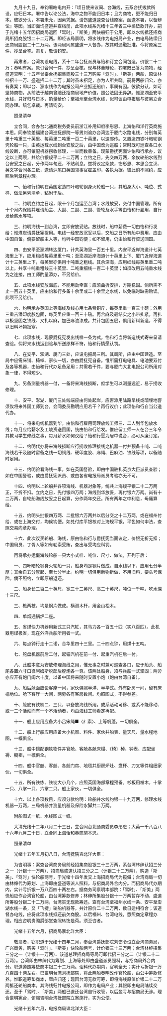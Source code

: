 <!-- { "loadSidebar": true } -->
　　九月十九日，奉钧署皓电内开：『顷日使来议闽、台海线，云系台抚拨款所设，应归日本。署中告以论公法，海中之物不能归日本；且为商物，更不能归日本。彼欲分认，本署未允，因索凭据。请饬盛道速查台线原案，函送本署，以备辩论』等因。当即面询盛道并查档册，此项水线系光绪十三年省三中丞垫款开办，嗣于光绪十五年因招商局退回「驾时」、「斯美」两快船归于公用，即以水线抵还招商局所招商股银二十二万两。即经该局禀明，将水线作为电报局产业，由电局陆续归还商局股银二十二万两。该两局同属盛道一人督办，故其时通融批准。今将原案三件，抄呈台鉴。肃复，敬请钧安。

　　再肃者，台湾初设电线，系十二年台抚派员与怡和订立合同包造，价银二十二万；奏明有案。原订合同一件，抄呈台核。现与林董辩论，钧署既已答为商物，经盛道查明：十五年曾奉台抚招集商股三十三万购买「驾时」、「斯美」两船，原议林绅招十一万、盛道招二十二万；其时虽未招足，亦为人所共晓。嗣将两船归公，亦有奏案；即以台、澎水线作为电报公司产业抵还船价，事属有因。彼欲分认，如可坚持商物，从前法于越南曾赔还招商局地产价值，照公法固无异辞。惟澎湖至安平水线，只好归与日本，酌量给价；至福州至台湾水线，似可议由电报局与彼另立合同办理。统乞卓裁。再请钧安。

　　照录清单

　　立合同，会办台北通商税务委员前浙江补用知府李彤恩、上海怡和洋行英商施本思。同奉钦差福建台湾巡抚部院一等男刘谕办台湾达于厦门水路电线，分别每英里十吨重三十英里、每英里二吨重一百二十英里，以速邮传。又置造四铁叶暗轮钢壳轮船一只，由英运载水线到台安放之后，由中国改为巡船；常时既可巡查各口水线设断，亦可镶配机器捞收修理，一举而数善备。现蒙爵抚宪面许怡和行承办，议定以上两项，共给价银规平二十二万两；立约之日，先交四万两，余俟轮船水线到台安妥之日起，分作两年匀还，不贴利息。兹将议定条款，饬彤恩、本思会立汉、英文字合同各三纸，送请沪尾口英国领事官翟盖印，各执为据。彼此倘不照约，应照后列章程办理。

　　一、怡和行约明在英国定造四叶暗轮钢身火轮船一只，其船身大小、吨位、式样、做法另列清单，粘附于后。

　　二、约明立约之日起，限十个月包运至台湾；水线放妥，交付中国管理。所有十个月内保险并雇请船主、大副、二副、三副、管轮及水手等由怡和行雇用，自行发给薪水等项。

　　三、约明海线一到台湾，立即安放妥贴。放线时，船中薪费一切由怡和行发给；惟煤炭请爵抚宪拨用。电线一经安放沉妥以后，交船之日所有船中费用，应由中国自备。倘要留船主人等，均听中国钧便；如不留用，仍由怡和行资送回国。

　　四、由安平至澎湖转达厦门，计共英海里一百五十里。内安平近岸海道计七英海里上下，应用粗线每英里重十吨；至澎湖近岸海道计十英里上下、厦门近岸海道计十三英里上下，每英里亦俱用十吨重之粗线。其余深海，应用细线每英里重二吨以上。共享十吨重粗线三十英里、二吨重细线一百二十英里；如须改用五吨重水线为之连接，由工师酌量添办，不另给价。

　　五、此项水线安放海底，不能用劲牵直；应须曲折安排，方期稳固。倘所需不止一百五十英里，应由怡和行多备十余里或二十余里之水线，以免临时缺需贻误。此项不另给价。

　　六、约明承办英国上等海线及线心用七条紫铜斤，每英里重一百三十磅；外用三重吉潘印度胶包固，每英里应重一百三十磅。再合麻及最结实之小带扎紧，再扎以极坚固之铁线、又扎以麻，加巴麻油漆成。共计包固五层，俱用新料新造，不得以旧料坏物抵塞。

　　七、此项水线，现蒙爵抚宪发出线样一条为式，怡和行当将新造线式寄来呈请查验。倘将来水线运到验与所送原样不符，怡和行情愿认罚。

　　八、在安平、澎湖、厦门三处，应设电报局三所。其局所，应由中国建造。至局中应需床铺、椅棹、家伙一切，亦由爵抚宪自备。惟所需打电电具、电池要双付及各等机器，由怡和行代办足备足用；共需若干件，要与厦门大北电报公司所用对象一律，不得短少。

　　九、另备测量机器一付，一备将来海线损断，庶学生可以测量远近，易于捞收修理。

　　十、安平、澎湖、厦门三处线端应由何处起岸，应否添用陆路旱线或暗埋地窨须俟将来外国工师到台，会同委员勘明应用若干？再行议价；此项怡和行自当公道代办。

　　十一、将来电线机器到华，由怡和行雇用司理放线工师三、二人到华包放水线；每月应给薪水及工竣资送回国，统由怡和行给发。惟应留工师一人在台三年令其教习学生修线之事，每月薪水如何议给？怡和行愿为居中说合，必可从廉订定。

　　十二、约明代办将来海线损断应行捞收修理接线之机器一付并预备十吨、二吨海线若干及随时留备之线一切铜线、硬印度胶、麻绳、巴麻油、铁线等项，以备随时足用。

　　十三、约明验看海线一事，如在英国詧验，即由中国驻扎英京大臣派员查验；如在中国詧验，或由爵抚宪派员、或由各省电报局派员考验亦无不可。

　　十四、约明以上轮船并各项海线、机器对象等，统共上海规平银二十二万两正，不折不扣。立约之日，先付银四万两；海线到华放妥，再付银六万两。尚有十二万两，自轮船海线放妥之日起算，分作两年交还。所有两年之中利息，毋庸算给。

　　十五、约明头批银四万两、二批银六万两并以后分交之十二万两，或在福州付给、或在上海交付，均候钧便。如兑付库平银核对上海规平银，平色如何申法，查照交易向章办理。

　　十六、此次议买轮船、海线，原由怡和行与爵抚宪当面议定，价银无折无扣；中国局员、丁胥人等如有勒索受贿，查出与受均应科罚。

　　再将承办运儎海线轮船一只大小式样、吨位、尺寸、做法，开列于后：

　　一、四叶暗轮钢身火轮船一只，船身均是钢片做成。自水线以下，应用七分半厚；其余自五分厚起、至七分半止。约明一切俱用新物新做，不用旧料，要头号保险。倘不照约，立即原船退还。

　　二、船身长二百二十英尺、宽三十二英尺、高二十英尺，吨位一千吨，吃水深十三尺。

　　三、桅两枝，均是钢片做成。横测木杆，用金山松木。

　　四、单烟通锅炉二座。

　　五、省煤快力机器用新式三只汽缸，其马力各一百五十匹（实八百匹）。此机器用煤极省，现在外洋兵船所用者一式。

　　六、每点钟行走十二诺，合华里四十三里。二十四点钟，用煤十五吨。

　　七、舵盘机器前后二付，起锚汽机在前一付、起重汽机在后一付。

　　八、此船本意为安放修理海线之用，惟无事之时兼可巡查各口，应于船头、船尾各置六寸口径阿姆斯脱郎后膛炮各一尊。该两处船身，须与兵船一式坚固；两旁亦应开有炮门阔六十度，以备中国将来随时安置小炮（炮由台湾自备）。

　　九、船后舱面应设客座一间，家伙俱照半洋、半华式。外有卧房一间，留有床榻地位。舱下客厅一大间，两旁各有客房数间。均照图式，不得参差。

　　十、舱底有铁桶二、三只，以备放海线所用。或系活动可移、或系不能移动、或一二个活动而有一个不活动者，均由海线工师看定再配。

　　十一、船上应用应备大小吕宋绳■〈纟索〉、上等帆蓬，一切俱全。

　　十二、船上行船应用应备大小机器、料件、家伙并船表、量天尺、量水程地图，一概俱全。

　　十三、船中镶配钢铁物件并官舱、客舱各舱床榻、〔椅〕棹、钟表、应配坐褥、橱柜，一概俱全。

　　十四、船中官舱、客舱、各舱门帘、地毯并厨房炉灶、盘杯、刀叉等件粗细家伙，一切俱全。

　　十五、所有铁练、铁锭大小几个，应照英国海部章程预备。杉板用楢木，十掌一只、八掌一只、六掌二只。船上家伙，一切俱全。

　　十六、以上各项数目，应须分款约明：轮船并水线约银一十九万两，修理水线机器一万两，三局机器并测量机器及保险水脚共二万两。

　　附船图式一纸、水线图式一纸。

　　大清光绪十二年八月二十三日，立合同台北通商委员李彤恩；大英一千八百八十六年九月二十日，立合同上海怡和英商施本思。

　　照录清单

　　光绪十五年五月初八日，台湾抚院咨北洋大臣：

　　为咨明事：案查台湾商务局前经招集商股银三十三万两，系台湾林绅认招三分之一（计银十一万两）、招商局盛道认招三分之二（计银二十二万两），购造「斯美」、「驾时」快轮船两号，于光绪十四年发交上海招商局代为揽儎；台湾商局一切由林绅代为筹划、上海即由盛道等派人照料，与招商局外合内分。而招商局代办期内，实计亏折银一万八百四十两左右。据商务司禀明本部院：「驾时」、「斯美」两快船应作台湾官轮船，由台湾筹款修养；林绅所集股分银十一万两暂存不动，盛道所筹股分银二十二万两，台湾实无现款筹还。查有台湾至福州水线一条、安平至澎湖水线一条，又「飞捷」轮船机器等，共计原价二十二万两，数日适相符合；该道督办电线，应将此项水线抵还前欠商股。以后福州、台湾电线，悉照商定章程办理。相应咨明贵阁爵部堂查照转饬是荷。须至咨者。

　　光绪十五年六月，招商局禀北洋大臣：

　　敬禀者，窃职道于光绪十四年二月，奉台湾爵抚部院刘饬令设立台湾商务局，广兴商务，购买「驾时」、「斯美」快轮船两号，计价银三十三万两；台湾林绅招集三分之一（计银十一万两）、该道总理招商局等局可即代招三分之二（计银二十二万两）。台湾即由林绅代为筹划、上海等处即由盛道派员照料，与招商局外合内分。职道遵照筹垫商本银二十二万两。讵料代办期内，官利全无；实计亏折银一万八百四十两左右。已禀明台湾刘抚部院，将此两船奏明改作官轮船，由公中筹款修养。惟职道筹垫商本，亟应归还；现因台湾无款可筹，即将海线原值价银二十二万两抵还轮船商本。其海线归并电报公司，即作为电局产业；其银即由电局陆续交还。至于「驾时」、「斯美」两船已退还台湾自行收管，以后盈亏与招商局无涉。理合禀明宪台，俯赐咨明台湾抚部院立案施行，实为公便。

　　光绪十五年六月，电报商局详北洋大臣：

